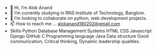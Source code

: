 - 👋 Hi, I’m Alok Anand
- 🌱 I’m currently studying in RNS Institute of Technology, Banglore.
- 💞️ I’m looking to collaborate on python, web development projects.
- 📫 How to reach me ...  alokanand180202@gmail.com
- Skills Python
    Database Management Systems
    HTML
    CSS
    Javascript   
    Django
    GitHub
    C Programming language 
    Java
    Data structure 
    Good communication, Critical thinking, Dynamic leadership qualities.

<!---
alok180202/alok180202 is a ✨ special ✨ repository because its `README.md` (this file) appears on your GitHub profile.
You can click the Preview link to take a look at your changes.
--->
